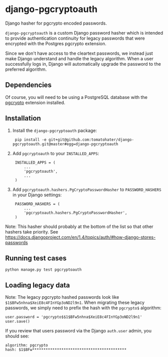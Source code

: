django-pgcryptoauth
===================

Django hasher for pgcrypto encoded passwords.

``django-pgcryptoauth`` is a custom Django password hasher which is intended to provide authentication continuity for legacy passwords that were encrypted with the Postgres pgcrypto extension.

Since we don't have access to the cleartext passwords, we instead just make Django understand and handle the legacy algorithm. When a user successfully logs in, Django will automatically upgrade the password to the preferred algorithm.


Dependencies
------------

Of course, you will need to be using a PostgreSQL database with the [pgcrypto](http://www.postgresql.org/docs/9.1/static/pgcrypto.html) extension installed.


Installation
------------

1. Install the ``django-pgcryptoauth`` package:

        pip install -e git+git@github.com:tomatohater/django-pgcryptoauth.git@master#egg=django-pgcryptoauth


2. Add ``pgcryptoauth`` to your ``INSTALLED_APPS``:

        INSTALLED_APPS = (
            ...
            'pgcryptoauth',
            ...
        )

3. Add ``pgcryptoauth.hashers.PgCryptoPasswordHasher`` to ``PASSWORD_HASHERS`` in your Django settings:

        PASSWORD_HASHERS = (
            ...
            'pgcryptoauth.hashers.PgCryptoPasswordHasher',
        )

Note: This hasher should probably at the bottom of the list so that other hashers take priority. See https://docs.djangoproject.com/en/1.4/topics/auth/#how-django-stores-passwords


Running test cases
------------------

    python manage.py test pgcryptoauth


Loading legacy data
-------------------

Note: The legacy pgcrypto hashed passwords look like ``$1$BFw5nhna$XeiE8c4FInYGp3oND2l9n1``. When migrating these legacy passwords, we simply need to prefix the hash with the ``pgcrypto$`` algorithm:

    user.password = 'pgcrypto$$1$BFw5nhna$XeiE8c4FInYGp3oND2l9n1'
    user.save()

If you review that users password via the Django ``auth.user`` admin, you should see:

    algorithm: pgcrypto
    hash: $1$BFw******************************************
